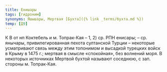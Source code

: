 ```yaml
---
title: Енишары
tags: [гидроним]
synonyms: Яшышары, Мертвая [Бухта]({% link _terms/бухта.md %})
temp: [Д9]
---
```


К В от нп Коктебель и м. Топрак-Кая – 1, 2) ср. РПН енисары; – ср. янычары,
привилегированная пехота султанской Турции – некоторые усматривают связь между
этим топонимом и высадкой турецких войск в Крыму в 1475 г.; мертвая в смысле
«спокойная», без волнений моря. В некоторых источниках Мертвой бухтой называют
соседнюю, с зап. стороны м. Топрак-Кая.
